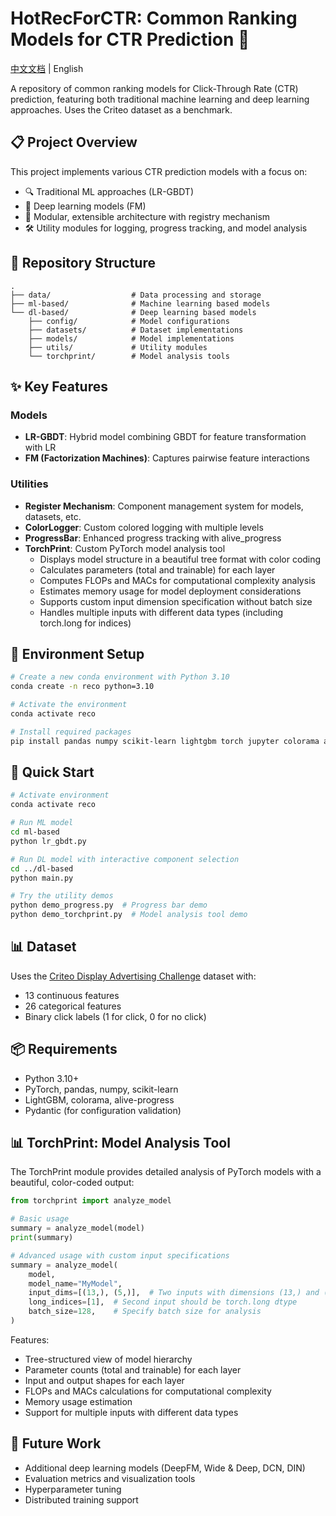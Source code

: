 # HotRecForCTR: Common Ranking Models for CTR Prediction 🚀

[中文文档](README_CN.md) | English

A repository of common ranking models for Click-Through Rate (CTR) prediction, featuring both traditional machine learning and deep learning approaches. Uses the Criteo dataset as a benchmark.

## 📋 Project Overview

This project implements various CTR prediction models with a focus on:
- 🔍 Traditional ML approaches (LR-GBDT)
- 🧠 Deep learning models (FM)
- 🧩 Modular, extensible architecture with registry mechanism
- 🛠️ Utility modules for logging, progress tracking, and model analysis

## 📁 Repository Structure

```
.
├── data/                  # Data processing and storage
├── ml-based/              # Machine learning based models
└── dl-based/              # Deep learning based models
    ├── config/            # Model configurations
    ├── datasets/          # Dataset implementations
    ├── models/            # Model implementations
    ├── utils/             # Utility modules
    └── torchprint/        # Model analysis tools
```

## ✨ Key Features

### Models
- **LR-GBDT**: Hybrid model combining GBDT for feature transformation with LR
- **FM (Factorization Machines)**: Captures pairwise feature interactions

### Utilities
- **Register Mechanism**: Component management system for models, datasets, etc.
- **ColorLogger**: Custom colored logging with multiple levels
- **ProgressBar**: Enhanced progress tracking with alive_progress
- **TorchPrint**: Custom PyTorch model analysis tool
    - Displays model structure in a beautiful tree format with color coding
    - Calculates parameters (total and trainable) for each layer
    - Computes FLOPs and MACs for computational complexity analysis
    - Estimates memory usage for model deployment considerations
    - Supports custom input dimension specification without batch size
    - Handles multiple inputs with different data types (including torch.long for indices)

## 🔧 Environment Setup

```bash
# Create a new conda environment with Python 3.10
conda create -n reco python=3.10

# Activate the environment
conda activate reco

# Install required packages
pip install pandas numpy scikit-learn lightgbm torch jupyter colorama alive-progress pydantic
```

## 🚀 Quick Start

```bash
# Activate environment
conda activate reco

# Run ML model
cd ml-based
python lr_gbdt.py

# Run DL model with interactive component selection
cd ../dl-based
python main.py

# Try the utility demos
python demo_progress.py  # Progress bar demo
python demo_torchprint.py  # Model analysis tool demo
```

## 📊 Dataset

Uses the [Criteo Display Advertising Challenge](https://www.kaggle.com/c/criteo-display-ad-challenge) dataset with:
- 13 continuous features
- 26 categorical features
- Binary click labels (1 for click, 0 for no click)

## 📦 Requirements

- Python 3.10+
- PyTorch, pandas, numpy, scikit-learn
- LightGBM, colorama, alive-progress
- Pydantic (for configuration validation)

## 📊 TorchPrint: Model Analysis Tool

The TorchPrint module provides detailed analysis of PyTorch models with a beautiful, color-coded output:

```python
from torchprint import analyze_model

# Basic usage
summary = analyze_model(model)
print(summary)

# Advanced usage with custom input specifications
summary = analyze_model(
    model,
    model_name="MyModel",
    input_dims=[(13,), (5,)],  # Two inputs with dimensions (13,) and (5,)
    long_indices=[1],  # Second input should be torch.long dtype
    batch_size=128,    # Specify batch size for analysis
)
```

Features:
- Tree-structured view of model hierarchy
- Parameter counts (total and trainable) for each layer
- Input and output shapes for each layer
- FLOPs and MACs calculations for computational complexity
- Memory usage estimation
- Support for multiple inputs with different data types

## 🔮 Future Work

- Additional deep learning models (DeepFM, Wide & Deep, DCN, DIN)
- Evaluation metrics and visualization tools
- Hyperparameter tuning
- Distributed training support
